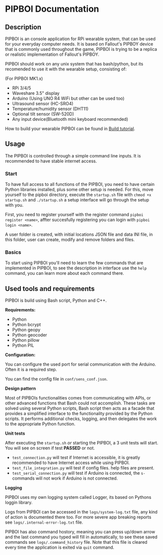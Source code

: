 # PIPBOI Documentation

## Description

PIPBOI is an console application for RPi wearable system, that can be used for your everyday computer needs.
It is based on Fallout's PIPBOY device that is commonly used throughout the game, PIPBOI is trying to be a replica or realistic implementation of Fallout's PIPBOY.

PIPBOI should work on any unix system that has bash/python, but its recomended to use it with the wearable setup, consisting of:

(For PIPBOI MK1.x)

- RPi 3/4/5
- Waveshare 3.5" display
- Arduino (Using UNO R4 WiFi but other can be used too)
- Ultrasound sensor (HC-SRO4)
- Temperature/humidity sensor (DHT11)
- Optional tilt sensor (SW-520D)
- Any input device(Bluetooth mini keyboard recommended)

How to build your wearable PIPBOI can be found in [Build tutorial](build.md).

## Usage

The PIPBOI is controlled through a simple command line inputs.
It is recommended to have stable internet access.

### Start

To have full access to all functions of the PIPBOI, you need to have certain Python libraries installed, plus some other setup is needed.
For this, move yourself to the pipboi directory, execute the `startup.sh` file with `chmod +x startup.sh` and `./startup.sh` a setup interface will go through the setup with you.

First, you need to register yourself with the register command `pipboi register <name>`, affter succesfully registering you can login with `pipboi login <name>`.

A user folder is created, with initial locations JSON file and data INI file, in this folder, user can create, modify and remove folders and files.

### Basics

To start using PIPBOI you'll need to learn the few commands that are implemented in PIPBOI, to see the description in interface use the `help` command, you can learn more about each command there.

## Used tools and requirements

PIPBOI is build using Bash script, Python and C++.

**Requirements:**

- Python
- Python bcrypt
- Python geopy
- Python geocoder
- Python pillow
- Python PIL

**Configuration:**

You can configure the used port for serial communication with the Arduino. Often it is a required step.

You can find the config file in `conf/sens_conf.json`.

**Design pattern**

Most of PIPBOIs functionalities comes from communicating with APIs, or other advanced functions that Bash could not accomplish. These tasks are solved using several Python scripts, Bash script then acts as a facade that provides a simplified interface to the functionality provided by the Python scripts. It performs additional checks, logging, and then delegates the work to the appropriate Python function.

**Unit tests**

After executing the `startup.sh` _or_ starting the PIPBOI, a 3 unit tests will start.
You will see on screen if test **PASSED** or not.

- `test_connection.py` will test if Internet is accessible, it is greatly recommended to have Internet access while using PIPBOI.
- `test_file_integration.py` will test if config files. help files are present.
- `test_serial_connection.py` will test if Arduino is connected, the `s-` commands will not work if Arduino is not connected.

**Logging**

PIPBOI uses my own logging system called Logger, its based on Pythons loggin library.

Logs from PIPBOI can be accessed in the `logs/system-log.txt` file, any kind of action is documented there too.
For more severe app breaking reports see `logs/.internal-error-log.txt` file.

PIPBOI has also command hostory, meaning you can press up/down arrow and the last command you typed will fill in automatically, to see these saved commands see `logs/.command_history` file. Note that this file is cleared every time the application is exited via `quit` command.

